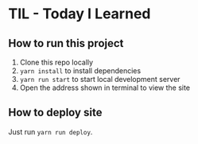 # TIL - Today I Learned

## How to run this project

1. Clone this repo locally
2. `yarn install` to install dependencies
3. `yarn run start` to start local development server
4. Open the address shown in terminal to view the site

## How to deploy site

Just run `yarn run deploy`.
